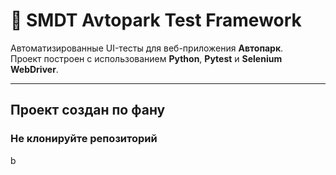# 🧪 SMDT Avtopark Test Framework

Автоматизированные UI-тесты для веб-приложения **Автопарк**.  
Проект построен с использованием **Python**, **Pytest** и **Selenium WebDriver**.

---

## Проект создан по фану

### Не клонируйте репозиторий
 b